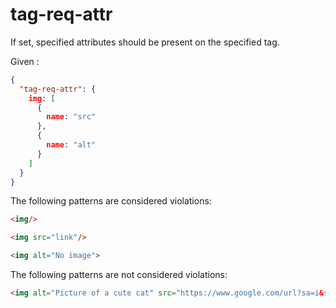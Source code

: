 # tag-req-attr

If set, specified attributes should be present on the specified tag.

Given :

```json
{
  "tag-req-attr": {
    img: [
      {
        name: "src"
      },
      {
        name: "alt"
      }
    ]
  }
}
```

The following patterns are considered violations:

```html
<img/>
```

```html
<img src="link"/>
```

```html
<img alt="No image">
```

The following patterns are not considered violations:

```html
<img alt="Picture of a cute cat" src="https://www.google.com/url?sa=i&source=images&cd=&cad=rja&uact=8&ved=2ahUKEwiHzdu5n4ThAhXOxYUKHebmDXoQjRx6BAgBEAU&url=https%3A%2F%2Fimgur.com%2Fgallery%2FHzG2YW8&psig=AOvVaw3w5Zu0oMuDZy83zsfn0NMU&ust=1552742695628256"/>
```
